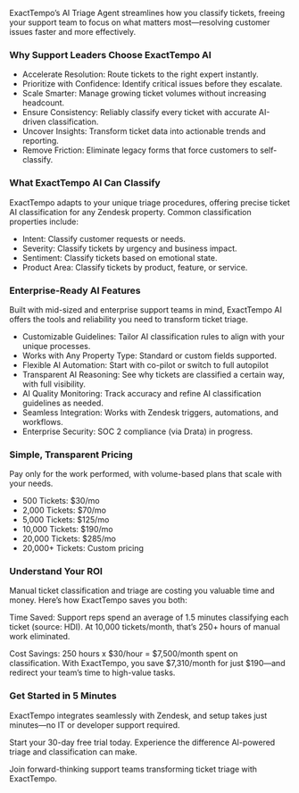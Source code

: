 ExactTempo’s AI Triage Agent streamlines how you classify tickets, freeing your support team to focus on what matters most—resolving customer issues faster and more effectively.

### Why Support Leaders Choose ExactTempo AI

* Accelerate Resolution: Route tickets to the right expert instantly.
* Prioritize with Confidence: Identify critical issues before they escalate.
* Scale Smarter: Manage growing ticket volumes without increasing headcount.
* Ensure Consistency: Reliably classify every ticket with accurate AI-driven classification.
* Uncover Insights: Transform ticket data into actionable trends and reporting.
* Remove Friction: Eliminate legacy forms that force customers to self-classify.

### What ExactTempo AI Can Classify

ExactTempo adapts to your unique triage procedures, offering precise ticket AI classification for any Zendesk property. Common classification properties include:

* Intent: Classify customer requests or needs.
* Severity: Classify tickets by urgency and business impact.
* Sentiment: Classify tickets based on emotional state.
* Product Area: Classify tickets by product, feature, or service.

### Enterprise-Ready AI Features

Built with mid-sized and enterprise support teams in mind, ExactTempo AI offers the tools and reliability you need to transform ticket triage.

* Customizable Guidelines: Tailor AI classification rules to align with your unique processes.
* Works with Any Property Type: Standard or custom fields supported.
* Flexible AI Automation: Start with co-pilot or switch to full autopilot
* Transparent AI Reasoning: See why tickets are classified a certain way, with full visibility.
* AI Quality Monitoring: Track accuracy and refine AI classification guidelines as needed.
* Seamless Integration: Works with Zendesk triggers, automations, and workflows.
* Enterprise Security: SOC 2 compliance (via Drata) in progress.

### Simple, Transparent Pricing

Pay only for the work performed, with volume-based plans that scale with your needs.

* 500 Tickets: $30/mo
* 2,000 Tickets: $70/mo
* 5,000 Tickets: $125/mo
* 10,000 Tickets: $190/mo
* 20,000 Tickets: $285/mo
* 20,000+ Tickets: Custom pricing

### Understand Your ROI

Manual ticket classification and triage are costing you valuable time and money. Here’s how ExactTempo saves you both:

Time Saved: Support reps spend an average of 1.5 minutes classifying each ticket (source: HDI). At 10,000 tickets/month, that’s 250+ hours of manual work eliminated.

Cost Savings: 250 hours x $30/hour = \$7,500/month spent on classification. With ExactTempo, you save $7,310/month for just $190—and redirect your team’s time to high-value tasks.

### Get Started in 5 Minutes

ExactTempo integrates seamlessly with Zendesk, and setup takes just minutes—no IT or developer support required.

Start your 30-day free trial today. Experience the difference AI-powered triage and classification can make.

Join forward-thinking support teams transforming ticket triage with ExactTempo.